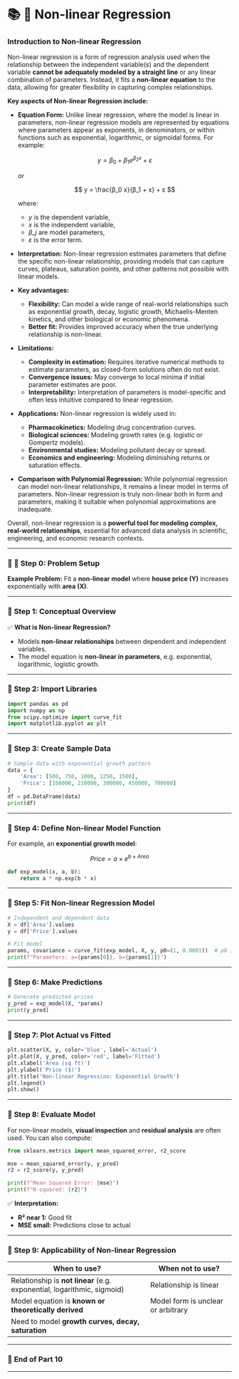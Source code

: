 # 📚 **🌟 Non-linear Regression**

### **Introduction to Non-linear Regression**

Non-linear regression is a form of regression analysis used when the relationship between the independent variable(s) and the dependent variable **cannot be adequately modeled by a straight line** or any linear combination of parameters. Instead, it fits a **non-linear equation** to the data, allowing for greater flexibility in capturing complex relationships.

**Key aspects of Non-linear Regression include:**

* **Equation Form:**
  Unlike linear regression, where the model is linear in parameters, non-linear regression models are represented by equations where parameters appear as exponents, in denominators, or within functions such as exponential, logarithmic, or sigmoidal forms. For example:

  $$
  y = β_0 + β_1 e^{β_2 x} + ε
  $$

  or

  $$
  y = \frac{β_0 x}{β_1 + x} + ε
  $$

  where:

  * *y* is the dependent variable,
  * *x* is the independent variable,
  * *β\_j* are model parameters,
  * *ε* is the error term.

* **Interpretation:**
  Non-linear regression estimates parameters that define the specific non-linear relationship, providing models that can capture curves, plateaus, saturation points, and other patterns not possible with linear models.

* **Key advantages:**

  * **Flexibility:** Can model a wide range of real-world relationships such as exponential growth, decay, logistic growth, Michaelis-Menten kinetics, and other biological or economic phenomena.
  * **Better fit:** Provides improved accuracy when the true underlying relationship is non-linear.

* **Limitations:**

  * **Complexity in estimation:** Requires iterative numerical methods to estimate parameters, as closed-form solutions often do not exist.
  * **Convergence issues:** May converge to local minima if initial parameter estimates are poor.
  * **Interpretability:** Interpretation of parameters is model-specific and often less intuitive compared to linear regression.

* **Applications:**
  Non-linear regression is widely used in:

  * **Pharmacokinetics:** Modeling drug concentration curves.
  * **Biological sciences:** Modeling growth rates (e.g. logistic or Gompertz models).
  * **Environmental studies:** Modeling pollutant decay or spread.
  * **Economics and engineering:** Modeling diminishing returns or saturation effects.

* **Comparison with Polynomial Regression:**
  While polynomial regression can model non-linear relationships, it remains a linear model in terms of parameters. Non-linear regression is truly non-linear both in form and parameters, making it suitable when polynomial approximations are inadequate.

Overall, non-linear regression is a **powerful tool for modeling complex, real-world relationships**, essential for advanced data analysis in scientific, engineering, and economic research contexts.

---


### 📝 **🔹 Step 0: Problem Setup**

**Example Problem:**
Fit a **non-linear model** where **house price (Y)** increases exponentially with **area (X)**.

---

### 🔹 **Step 1: Conceptual Overview**

✅ **What is Non-linear Regression?**

* Models **non-linear relationships** between dependent and independent variables.
* The model equation is **non-linear in parameters**, e.g. exponential, logarithmic, logistic growth.

---

### 🔹 **Step 2: Import Libraries**

```python
import pandas as pd
import numpy as np
from scipy.optimize import curve_fit
import matplotlib.pyplot as plt
```

---

### 🔹 **Step 3: Create Sample Data**

```python
# Sample data with exponential growth pattern
data = {
    'Area': [500, 750, 1000, 1250, 1500],
    'Price': [160000, 210000, 300000, 450000, 700000]
}
df = pd.DataFrame(data)
print(df)
```

---

### 🔹 **Step 4: Define Non-linear Model Function**

For example, an **exponential growth model**:

$$
Price = a \times e^{b \times Area}
$$

```python
def exp_model(x, a, b):
    return a * np.exp(b * x)
```

---

### 🔹 **Step 5: Fit Non-linear Regression Model**

```python
# Independent and dependent data
X = df['Area'].values
y = df['Price'].values

# Fit model
params, covariance = curve_fit(exp_model, X, y, p0=(1, 0.0001))  # p0 is initial guess
print(f"Parameters: a={params[0]}, b={params[1]}")
```

---

### 🔹 **Step 6: Make Predictions**

```python
# Generate predicted prices
y_pred = exp_model(X, *params)
print(y_pred)
```

---

### 🔹 **Step 7: Plot Actual vs Fitted**

```python
plt.scatter(X, y, color='blue', label='Actual')
plt.plot(X, y_pred, color='red', label='Fitted')
plt.xlabel('Area (sq ft)')
plt.ylabel('Price ($)')
plt.title('Non-linear Regression: Exponential Growth')
plt.legend()
plt.show()
```

---

### 🔹 **Step 8: Evaluate Model**

For non-linear models, **visual inspection** and **residual analysis** are often used. You can also compute:

```python
from sklearn.metrics import mean_squared_error, r2_score

mse = mean_squared_error(y, y_pred)
r2 = r2_score(y, y_pred)

print(f"Mean Squared Error: {mse}")
print(f"R-squared: {r2}")
```

✅ **Interpretation:**

* **R² near 1:** Good fit
* **MSE small:** Predictions close to actual

---

### 🔹 **Step 9: Applicability of Non-linear Regression**

| **When to use?**                                                        | **When not to use?**               |
| ----------------------------------------------------------------------- | ---------------------------------- |
| Relationship is **not linear** (e.g. exponential, logarithmic, sigmoid) | Relationship is linear             |
| Model equation is **known or theoretically derived**                    | Model form is unclear or arbitrary |
| Need to model **growth curves, decay, saturation**                      |                                    |

---

### 📝 **End of Part 10**

---
